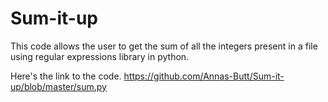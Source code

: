 # Sum-it-up
This code allows the user to get the sum of all the integers present in a file using regular expressions library in python.

Here's the link to the code. https://github.com/Annas-Butt/Sum-it-up/blob/master/sum.py
